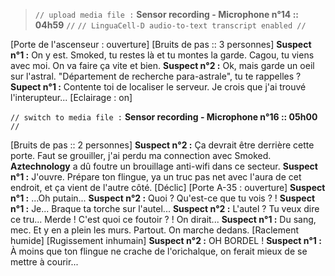 > `// upload media file :` **Sensor recording - Microphone n°14 :: 04h59** `//`
> `// LinguaCell-D audio-to-text transcript enabled //`

[Porte de l'ascenseur : ouverture]
[Bruits de pas :: 3 personnes]
**Suspect n°1 :** On y est. Smoked, tu restes là et tu montes la garde. Cagou, tu viens avec moi. On va faire ça vite et bien.
**Suspect n°2 :** Ok, mais garde un oeil sur l'astral. "Département de recherche para-astrale", tu te rappelles ?
**Supect n°1 :** Contente toi de localiser le serveur. Je crois que j'ai trouvé l'interupteur...
[Eclairage : on]

`// switch to media file :` **Sensor recording - Microphone n°16 :: 05h00** `//`

[Bruits de pas :: 2 personnes]
**Suspect n°2 :** Ça devrait être derrière cette porte. Faut se grouiller, j'ai perdu ma connection avec Smoked. **Aztechnology** a dû foutre un brouillage anti-wifi dans ce secteur.
**Suspect n°1 :** J'ouvre. Prépare ton flingue, ya un truc pas net avec l'aura de cet endroit, et ça vient de l'autre côté.
[Déclic]
[Porte A-35 : ouverture]
**Suspect n°1 :** ...Oh putain...
**Suspect n°2 :** Quoi ? Qu'est-ce que tu vois ? !
**Suspect n°1 :** Je... Braque ta torche sur l'autel...
**Suspect n°2 :** L'autel ? Tu veux dire ce tru... Merde ! C'est quoi ce foutoir ? ! On dirait...
**Suspect n°1 :** Du sang, mec. Et y en a plein les murs. Partout. On marche dedans.
[Raclement humide]
[Rugissement inhumain]
**Suspect n°2 :** OH BORDEL !
**Suspect n°1 :** À moins que ton flingue ne crache de l'orichalque, on ferait mieux de se mettre à courir...
